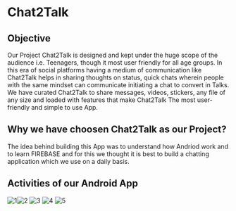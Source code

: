 # Chat2Talk

## Objective
 Our Project Chat2Talk is designed and kept under the huge scope of the audience i.e. Teenagers, though it most user friendly for all age groups. In this era of social platforms having a medium of communication like Chat2Talk helps in sharing thoughts on status, quick chats wherein people with the same mindset can communicate initiating a chat to convert in Talks. We have curated Chat2Talk to share messages, videos, stickers, any file of any size and loaded with features that make Chat2Talk The most user-friendly and simple to use App.
 
 ## Why we have choosen Chat2Talk as our Project?
The idea behind building this App was to understand how Andriod work and to learn FIREBASE and for this we thought it is best to build a chatting application which we use on a daily basis.

## Activities of our Android App

![1](https://user-images.githubusercontent.com/55083648/125155896-408d5600-e180-11eb-9151-59bb0f9ac8c2.png)![2](https://user-images.githubusercontent.com/55083648/125155902-471bcd80-e180-11eb-8615-f4c007ee73a5.png)
![3](https://user-images.githubusercontent.com/55083648/125155909-4e42db80-e180-11eb-866a-5e6711d1921e.png)   ![4](https://user-images.githubusercontent.com/55083648/125155915-53078f80-e180-11eb-9920-185a327eae6d.png)
![5](https://user-images.githubusercontent.com/55083648/125155919-56028000-e180-11eb-8549-cfd0715f94a9.png)












